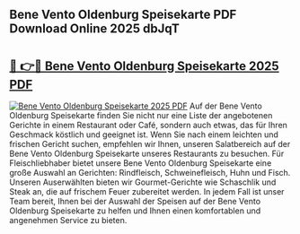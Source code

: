 ## Bene Vento Oldenburg Speisekarte PDF Download Online 2025 dbJqT

# <h2><a href="http://gcb06q9.nevu.top/?p=Bene+Vento+Oldenburg+Speisekarte">🔗 👉🔴 Bene Vento Oldenburg Speisekarte 2025 PDF</a></h2>

[![Bene Vento Oldenburg Speisekarte 2025 PDF](https://i.imgur.com/dBaPXMq.png)](http://gcb06q9.nevu.top/?p=Bene+Vento+Oldenburg+Speisekarte)
Auf der Bene Vento Oldenburg Speisekarte finden Sie nicht nur eine Liste der angebotenen Gerichte in einem Restaurant oder Café, sondern auch etwas, das für Ihren Geschmack köstlich und geeignet ist. Wenn Sie nach einem leichten und frischen Gericht suchen, empfehlen wir Ihnen, unseren Salatbereich auf der Bene Vento Oldenburg Speisekarte unseres Restaurants zu besuchen. Für Fleischliebhaber bietet unsere Bene Vento Oldenburg Speisekarte eine große Auswahl an Gerichten: Rindfleisch, Schweinefleisch, Huhn und Fisch. Unseren Auserwählten bieten wir Gourmet-Gerichte wie Schaschlik und Steak an, die auf frischem Feuer zubereitet werden. In jedem Fall ist unser Team bereit, Ihnen bei der Auswahl der Speisen auf der Bene Vento Oldenburg Speisekarte zu helfen und Ihnen einen komfortablen und angenehmen Service zu bieten.
